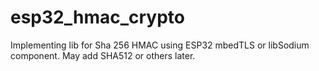 # esp32_hmac_crypto
Implementing lib for Sha 256 HMAC using ESP32 mbedTLS or libSodium component.  May add SHA512 or others later. 
